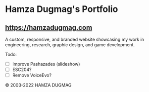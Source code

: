 # Hamza Dugmag's Portfolio
## https://hamzadugmag.com

A custom, responsive, and branded website showcasing my work in engineering, research, graphic design, and game development.

Todo:

- [ ] Improve Pashazades (slideshow)
- [ ] ESC204?
- [ ] Remove VoiceEvo?

© 2003-2022 HAMZA DUGMAG
